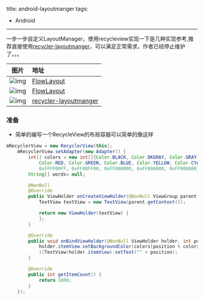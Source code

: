 title: android-layoutmanger
tags:
 - Android

---

一步一步自定义LayoutManager，使用recycleview实现一下是几种实现参考,推荐直接使用[recycler-layoutmanger](https://github.com/BelooS/ChipsLayoutManager)，可以满足正常需求，作者已经停止维护了。。。


|图片|地址|
|:-----------:|:---------------------|
|![img](https://github.com/hongyangAndroid/FlowLayout/blob/master/flowlayout_03.gif)|[FlowLayout](https://github.com/hongyangAndroid/FlowLayout)|
|![img](https://github.com/ApmeM/android-flowlayout/raw/master/img/PORTRAIT_RTL_RIGHTBOTTOM_HORIZONTAL_DEBUG.png)|[FlowLayout](https://github.com/ApmeM/android-flowlayout)|
|![img](https://github.com/BelooS/ChipsLayoutManager/blob/master/images/insert_delete_animations.gif)|[recycler-layoutmanger](https://github.com/BelooS/ChipsLayoutManager)|

<!--more-->

### 准备
* 简单的编写一个RecycleView的布局容器可以简单的像这样

``` java
mRecyclerView = new RecyclerView(this);
    mRecyclerView.setAdapter(new Adapter() {
        int[] colors = new int[]{Color.BLACK, Color.DKGRAY, Color.GRAY, Color.LTGRAY, Color.WHITE,
            Color.RED, Color.GREEN, Color.BLUE, Color.YELLOW, Color.CYAN, Color.MAGENTA, 0xFF00FFFF,
            0xFFFF00FF, 0xFF00FF00, 0xFF800000, 0xFF808000, 0xFF008080};
        String[] words= null;

        @NonNull
        @Override
        public ViewHolder onCreateViewHolder(@NonNull ViewGroup parent, int viewType) {
            TextView textView = new TextView(parent.getContext());

            return new ViewHolder(textView) {
            };
        }

        @Override
        public void onBindViewHolder(@NonNull ViewHolder holder, int position) {
            holder.itemView.setBackgroundColor(colors[position % colors.length]);
            ((TextView)holder.itemView).setText("" + position);
        }

        @Override
        public int getItemCount() {
            return 1000;
        }
    });


```